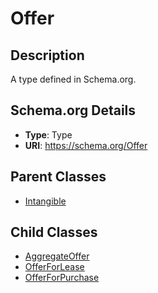 # Offer

## Description
A type defined in Schema.org.

## Schema.org Details
- **Type**: Type
- **URI**: https://schema.org/Offer

## Parent Classes
- [Intangible](../Intangible.md)

## Child Classes
- [AggregateOffer](AggregateOffer/AggregateOffer.md)
- [OfferForLease](OfferForLease/OfferForLease.md)
- [OfferForPurchase](OfferForPurchase/OfferForPurchase.md)

